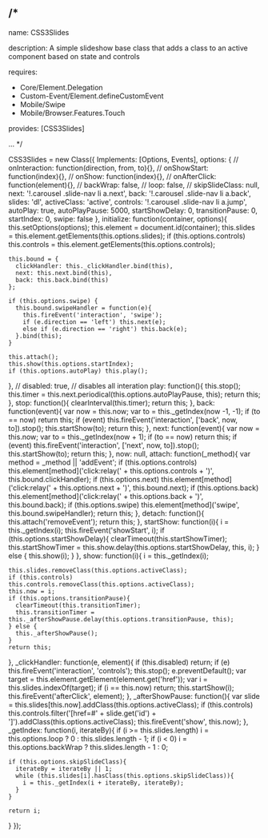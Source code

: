 /*
---

name: CSS3Slides

description: A simple slideshow base class that adds a class to an active component based on state and controls

requires:
 - Core/Element.Delegation
 - Custom-Event/Element.defineCustomEvent
 - Mobile/Swipe
 - Mobile/Browser.Features.Touch

provides: [CSS3Slides]

...
*/

CSS3Slides = new Class({
  Implements: [Options, Events],
  options: {
    // onInteraction: function(direction, from, to){},
    // onShowStart: function(index){},
    // onShow: function(index){},
    // onAfterClick: function(element){},
    // backWrap: false,
    // loop: false,
    // skipSlideClass: null,
    next: '!.carousel .slide-nav li a.next',
    back: '!.carousel .slide-nav li a.back',
    slides: 'dl',
    activeClass: 'active',
    controls: '!.carousel .slide-nav li a.jump',
    autoPlay: true,
    autoPlayPause: 5000,
    startShowDelay: 0,
    transitionPause: 0,
    startIndex: 0,
    swipe: false
  },
  initialize: function(container, options){
    this.setOptions(options);
    this.element = document.id(container);
    this.slides = this.element.getElements(this.options.slides);
    if (this.options.controls) this.controls = this.element.getElements(this.options.controls);

    this.bound = {
      clickHandler: this._clickHandler.bind(this),
      next: this.next.bind(this),
      back: this.back.bind(this)
    };

    if (this.options.swipe) {
      this.bound.swipeHandler = function(e){
        this.fireEvent('interaction', 'swipe');
        if (e.direction == 'left') this.next(e);
        else if (e.direction == 'right') this.back(e);
      }.bind(this);
    }

    this.attach();
    this.show(this.options.startIndex);
    if (this.options.autoPlay) this.play();
  },
  // disabled: true, // disables all interation
  play: function(){
    this.stop();
    this.timer = this.next.periodical(this.options.autoPlayPause, this);
    return this;
  },
  stop: function(){
    clearInterval(this.timer);
    return this;
  },
  back: function(event){
    var now = this.now;
    var to = this._getIndex(now -1, -1);
    if (to == now) return this;
    if (event) this.fireEvent('interaction', ['back', now, to]).stop();
    this.startShow(to);
    return this;
  },
  next: function(event){
    var now = this.now;
    var to = this._getIndex(now + 1);
    if (to == now) return this;
    if (event) this.fireEvent('interaction', ['next', now, to]).stop();
    this.startShow(to);
    return this;
  },
  now: null,
  attach: function(_method){
    var method = _method || 'addEvent';
    if (this.options.controls) this.element[method]('click:relay(' + this.options.controls + ')', this.bound.clickHandler);
    if (this.options.next) this.element[method]('click:relay(' + this.options.next + ')', this.bound.next);
    if (this.options.back) this.element[method]('click:relay(' + this.options.back + ')', this.bound.back);
    if (this.options.swipe) this.element[method]('swipe', this.bound.swipeHandler);
    return this;
  },
  detach: function(){
    this.attach('removeEvent');
    return this;
  },
  startShow: function(i){
    i = this._getIndex(i);
    this.fireEvent('showStart', i);
    if (this.options.startShowDelay){
      clearTimeout(this.startShowTimer);
      this.startShowTimer = this.show.delay(this.options.startShowDelay, this, i);
    } else {
      this.show(i);
    }
  },
  show: function(i){
    i = this._getIndex(i);

    this.slides.removeClass(this.options.activeClass);
    if (this.controls) this.controls.removeClass(this.options.activeClass);
    this.now = i;
    if (this.options.transitionPause){
      clearTimeout(this.transitionTimer);
      this.transitionTimer = this._afterShowPause.delay(this.options.transitionPause, this);
    } else {
      this._afterShowPause();
    }
    return this;
  },
  _clickHandler: function(e, element){
    if (this.disabled) return;
    if (e) this.fireEvent('interaction', 'controls');
    this.stop();
    e.preventDefault();
    var target = this.element.getElement(element.get('href'));
    var i = this.slides.indexOf(target);
    if (i == this.now) return;
    this.startShow(i);
    this.fireEvent('afterClick', element);
  },
  _afterShowPause: function(){
    var slide = this.slides[this.now].addClass(this.options.activeClass);
    if (this.controls) this.controls.filter('[href=#' + slide.get('id') + ']').addClass(this.options.activeClass);
    this.fireEvent('show', this.now);
  },
  _getIndex: function(i, iterateBy){
    if (i >= this.slides.length) i = this.options.loop ? 0 : this.slides.length - 1;
    if (i < 0) i = this.options.backWrap ? this.slides.length - 1 : 0;

    if (this.options.skipSlideClass){
      iterateBy = iterateBy || 1;
      while (this.slides[i].hasClass(this.options.skipSlideClass)){
        i = this._getIndex(i + iterateBy, iterateBy);
      }
    }

    return i;
  }
});